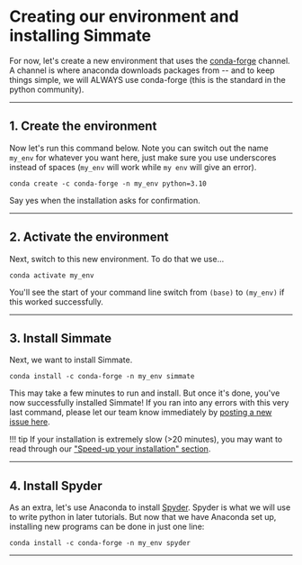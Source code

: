 
# Creating our environment and installing Simmate

For now, let's create a new environment that uses the [conda-forge](https://conda-forge.org/) channel. A channel is where anaconda downloads packages from -- and to keep things simple, we will ALWAYS use conda-forge (this is the standard in the python community). 

----------------------------------------------------------------------

## 1. Create the environment

Now let's run this command below. Note you can switch out the name `my_env` for whatever you want here, just make sure you use underscores instead of spaces (`my_env` will work while `my env` will give an error).

``` shell
conda create -c conda-forge -n my_env python=3.10
```

Say yes when the installation asks for confirmation. 

----------------------------------------------------------------------

## 2. Activate the environment
Next, switch to this new environment. To do that we use...

``` shell
conda activate my_env
```

You'll see the start of your command line switch from `(base)` to `(my_env)` if this worked successfully. 

----------------------------------------------------------------------

## 3. Install Simmate
Next, we want to install Simmate.

``` shell
conda install -c conda-forge -n my_env simmate
```

This may take a few minutes to run and install. But once it's done, you've now successfully installed Simmate! If you ran into any errors with this very last command, please let our team know immediately by [posting a new issue here](https://github.com/jacksund/simmate/issues/).

!!! tip
    If your installation is extremely slow (>20 minutes), you may want to read through
    our ["Speed-up your installation" section](/simmate/getting_started/installation/quick_start/#speed-up-your-installation).

----------------------------------------------------------------------

## 4. Install Spyder

As an extra, let's use Anaconda to install [Spyder](https://www.spyder-ide.org/). Spyder is what we will use to write python in later tutorials. But now that we have Anaconda set up, installing new programs can be done in just one line:
``` shell
conda install -c conda-forge -n my_env spyder
```

----------------------------------------------------------------------
